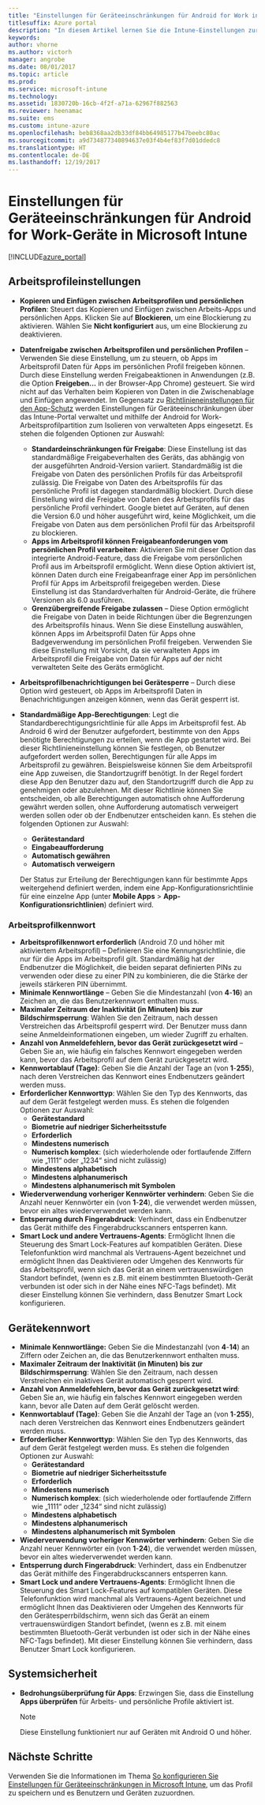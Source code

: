 ```yaml
---
title: "Einstellungen für Geräteeinschränkungen für Android for Work in Intune"
titlesuffix: Azure portal
description: "In diesem Artikel lernen Sie die Intune-Einstellungen zur Steuerung von Geräteeinstellungen und -funktionen auf Android for Work-Geräten kennen."
keywords: 
author: vhorne
ms.author: victorh
manager: angrobe
ms.date: 08/01/2017
ms.topic: article
ms.prod: 
ms.service: microsoft-intune
ms.technology: 
ms.assetid: 1830720b-16cb-4f2f-a71a-62967f882563
ms.reviewer: heenamac
ms.suite: ems
ms.custom: intune-azure
ms.openlocfilehash: beb8368aa2db33df84bb64985177b47beebc80ac
ms.sourcegitcommit: a9d734877340894637e03f4b4ef83f7d01ddedc8
ms.translationtype: HT
ms.contentlocale: de-DE
ms.lasthandoff: 12/19/2017
---
```

# <a name="android-for-work-device-restriction-settings-in-microsoft-intune"></a>Einstellungen für Geräteeinschränkungen für Android for Work-Geräte in Microsoft Intune

[!INCLUDE[azure_portal](./includes/azure_portal.md)]

## <a name="work-profile-settings"></a>Arbeitsprofileinstellungen
-   **Kopieren und Einfügen zwischen Arbeitsprofilen und persönlichen Profilen**: Steuert das Kopieren und Einfügen zwischen Arbeits-Apps und persönlichen Apps. Klicken Sie auf **Blockieren**, um eine Blockierung zu aktivieren. Wählen Sie **Nicht konfiguriert** aus, um eine Blockierung zu deaktivieren.
- **Datenfreigabe zwischen Arbeitsprofilen und persönlichen Profilen** – Verwenden Sie diese Einstellung, um zu steuern, ob Apps im Arbeitsprofil Daten für Apps im persönlichen Profil freigeben können. Durch diese Einstellung werden Freigabeaktionen in Anwendungen (z.B. die Option **Freigeben...** in der Browser-App Chrome) gesteuert. Sie wird nicht auf das Verhalten beim Kopieren von Daten in die Zwischenablage und Einfügen angewendet. Im Gegensatz zu [Richtlinieneinstellungen für den App-Schutz](https://docs.microsoft.com/intune-classic/deploy-use/protect-app-data-using-mobile-app-management-policies-with-microsoft-intune) werden Einstellungen für Geräteeinschränkungen über das Intune-Portal verwaltet und mithilfe der Android for Work-Arbeitsprofilpartition zum Isolieren von verwalteten Apps eingesetzt. Es stehen die folgenden Optionen zur Auswahl:
    - **Standardeinschränkungen für Freigabe**: Diese Einstellung ist das standardmäßige Freigabeverhalten des Geräts, das abhängig von der ausgeführten Android-Version variiert. Standardmäßig ist die Freigabe von Daten des persönlichen Profils für das Arbeitsprofil zulässig. Die Freigabe von Daten des Arbeitsprofils für das persönliche Profil ist dagegen standardmäßig blockiert. Durch diese Einstellung wird die Freigabe von Daten des Arbeitsprofils für das persönliche Profil verhindert. Google bietet auf Geräten, auf denen die Version 6.0 und höher ausgeführt wird, keine Möglichkeit, um die Freigabe von Daten aus dem persönlichen Profil für das Arbeitsprofil zu blockieren.   
    - **Apps im Arbeitsprofil können Freigabeanforderungen vom persönlichen Profil verarbeiten**: Aktivieren Sie mit dieser Option das integrierte Android-Feature, dass die Freigabe vom persönlichen Profil aus im Arbeitsprofil ermöglicht. Wenn diese Option aktiviert ist, können Daten durch eine Freigabeanfrage einer App im persönlichen Profil für Apps im Arbeitsprofil freigegeben werden. Diese Einstellung ist das Standardverhalten für Android-Geräte, die frühere Versionen als 6.0 ausführen.
    - **Grenzübergreifende Freigabe zulassen** – Diese Option ermöglicht die Freigabe von Daten in beide Richtungen über die Begrenzungen des Arbeitsprofils hinaus. Wenn Sie diese Einstellung auswählen, können Apps im Arbeitsprofil Daten für Apps ohne Badgeverwendung im persönlichen Profil freigeben. Verwenden Sie diese Einstellung mit Vorsicht, da sie verwalteten Apps im Arbeitsprofil die Freigabe von Daten für Apps auf der nicht verwalteten Seite des Geräts ermöglicht.

-   **Arbeitsprofilbenachrichtigungen bei Gerätesperre** – Durch diese Option wird gesteuert, ob Apps im Arbeitsprofil Daten in Benachrichtigungen anzeigen können, wenn das Gerät gesperrt ist.
-   **Standardmäßige App-Berechtigungen**: Legt die Standardberechtigungsrichtlinie für alle Apps im Arbeitsprofil fest. Ab Android 6 wird der Benutzer aufgefordert, bestimmte von den Apps benötigte Berechtigungen zu erteilen, wenn die App gestartet wird. Bei dieser Richtlinieneinstellung können Sie festlegen, ob Benutzer aufgefordert werden sollen, Berechtigungen für alle Apps im Arbeitsprofil zu gewähren. Beispielsweise können Sie dem Arbeitsprofil eine App zuweisen, die Standortzugriff benötigt. In der Regel fordert diese App den Benutzer dazu auf, den Standortzugriff durch die App zu genehmigen oder abzulehnen. Mit dieser Richtlinie können Sie entscheiden, ob alle Berechtigungen automatisch ohne Aufforderung gewährt werden sollen, ohne Aufforderung automatisch verweigert werden sollen oder ob der Endbenutzer entscheiden kann. Es stehen die folgenden Optionen zur Auswahl:
    -   **Gerätestandard**
    -   **Eingabeaufforderung**
    -   **Automatisch gewähren**
    -   **Automatisch verweigern**

    Der Status zur Erteilung der Berechtigungen kann für bestimmte Apps weitergehend definiert werden, indem eine App-Konfigurationsrichtlinie für eine einzelne App (unter **Mobile Apps** > **App-Konfigurationsrichtlinien**) definiert wird.

### <a name="work-profile-password"></a>Arbeitsprofilkennwort
- **Arbeitsprofilkennwort erforderlich** (Android 7.0 und höher mit aktiviertem Arbeitsprofil) – Definieren Sie eine Kennungsrichtlinie, die nur für die Apps im Arbeitsprofil gilt. Standardmäßig hat der Endbenutzer die Möglichkeit, die beiden separat definierten PINs zu verwenden oder diese zu einer PIN zu kombinieren, die die Stärke der jeweils stärkeren PIN übernimmt.
- **Minimale Kennwortlänge** – Geben Sie die Mindestanzahl (von **4**-**16**) an Zeichen an, die das Benutzerkennwort enthalten muss.
- **Maximaler Zeitraum der Inaktivität (in Minuten) bis zur Bildschirmsperrung**: Wählen Sie den Zeitraum, nach dessen Verstreichen das Arbeitsprofil gesperrt wird. Der Benutzer muss dann seine Anmeldeinformationen eingeben, um wieder Zugriff zu erhalten.
- **Anzahl von Anmeldefehlern, bevor das Gerät zurückgesetzt wird** – Geben Sie an, wie häufig ein falsches Kennwort eingegeben werden kann, bevor das Arbeitsprofil auf dem Gerät zurückgesetzt wird.
- **Kennwortablauf (Tage)**: Geben Sie die Anzahl der Tage an (von **1**-**255**), nach deren Verstreichen das Kennwort eines Endbenutzers geändert werden muss.
- **Erforderlicher Kennworttyp**: Wählen Sie den Typ des Kennworts, das auf dem Gerät festgelegt werden muss. Es stehen die folgenden Optionen zur Auswahl:
    - **Gerätestandard**
    - **Biometrie auf niedriger Sicherheitsstufe**
    - **Erforderlich**
    - **Mindestens numerisch**
    - **Numerisch komplex**: (sich wiederholende oder fortlaufende Ziffern wie „1111“ oder „1234“ sind nicht zulässig)
    - **Mindestens alphabetisch**
    - **Mindestens alphanumerisch**
    - **Mindestens alphanumerisch mit Symbolen**
- **Wiederverwendung vorheriger Kennwörter verhindern**: Geben Sie die Anzahl neuer Kennwörter ein (von **1**-**24**), die verwendet werden müssen, bevor ein altes wiederverwendet werden kann.
- **Entsperrung durch Fingerabdruck**: Verhindert, dass ein Endbenutzer das Gerät mithilfe des Fingerabdruckscanners entsperren kann.
- **Smart Lock und andere Vertrauens-Agents**: Ermöglicht Ihnen die Steuerung des Smart Lock-Features auf kompatiblen Geräten. Diese Telefonfunktion wird manchmal als Vertrauens-Agent bezeichnet und ermöglicht Ihnen das Deaktivieren oder Umgehen des Kennworts für das Arbeitsprofil, wenn sich das Gerät an einem vertrauenswürdigen Standort befindet, (wenn es z.B. mit einem bestimmten Bluetooth-Gerät verbunden ist oder sich in der Nähe eines NFC-Tags befindet). Mit dieser Einstellung können Sie verhindern, dass Benutzer Smart Lock konfigurieren.

## <a name="device-password"></a>Gerätekennwort

- **Minimale Kennwortlänge:** Geben Sie die Mindestanzahl (von **4**-**14**) an Ziffern oder Zeichen an, die das Benutzerkennwort enthalten muss.
- **Maximaler Zeitraum der Inaktivität (in Minuten) bis zur Bildschirmsperrung**: Wählen Sie den Zeitraum, nach dessen Verstreichen ein inaktives Gerät automatisch gesperrt wird.
- **Anzahl von Anmeldefehlern, bevor das Gerät zurückgesetzt wird**: Geben Sie an, wie häufig ein falsches Kennwort eingegeben werden kann, bevor alle Daten auf dem Gerät gelöscht werden.
- **Kennwortablauf (Tage)**: Geben Sie die Anzahl der Tage an (von **1**-**255**), nach deren Verstreichen das Kennwort eines Endbenutzers geändert werden muss.
- **Erforderlicher Kennworttyp**: Wählen Sie den Typ des Kennworts, das auf dem Gerät festgelegt werden muss. Es stehen die folgenden Optionen zur Auswahl:
    - **Gerätestandard**
    - **Biometrie auf niedriger Sicherheitsstufe**
    - **Erforderlich**
    - **Mindestens numerisch**
    - **Numerisch komplex**: (sich wiederholende oder fortlaufende Ziffern wie „1111“ oder „1234“ sind nicht zulässig)
    - **Mindestens alphabetisch**
    - **Mindestens alphanumerisch**
    - **Mindestens alphanumerisch mit Symbolen**
- **Wiederverwendung vorheriger Kennwörter verhindern**: Geben Sie die Anzahl neuer Kennwörter ein (von **1**-**24**), die verwendet werden müssen, bevor ein altes wiederverwendet werden kann.
- **Entsperrung durch Fingerabdruck**: Verhindert, dass ein Endbenutzer das Gerät mithilfe des Fingerabdruckscanners entsperren kann.
- **Smart Lock und andere Vertrauens-Agents**: Ermöglicht Ihnen die Steuerung des Smart Lock-Features auf kompatiblen Geräten. Diese Telefonfunktion wird manchmal als Vertrauens-Agent bezeichnet und ermöglicht Ihnen das Deaktivieren oder Umgehen des Kennworts für den Gerätesperrbildschirm, wenn sich das Gerät an einem vertrauenswürdigen Standort befindet, (wenn es z.B. mit einem bestimmten Bluetooth-Gerät verbunden ist oder sich in der Nähe eines NFC-Tags befindet). Mit dieser Einstellung können Sie verhindern, dass Benutzer Smart Lock konfigurieren.

## <a name="system-security"></a>Systemsicherheit

 - **Bedrohungsüberprüfung für Apps**: Erzwingen Sie, dass die Einstellung **Apps überprüfen** für Arbeits- und persönliche Profile aktiviert ist.

   > [!Note]  
   > Diese Einstellung funktioniert nur auf Geräten mit Android O und höher. 

## <a name="next-steps"></a>Nächste Schritte

Verwenden Sie die Informationen im Thema [So konfigurieren Sie Einstellungen für Geräteeinschränkungen in Microsoft Intune](device-restrictions-configure.md), um das Profil zu speichern und es Benutzern und Geräten zuzuordnen.
